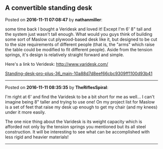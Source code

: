 ## A convertible standing desk
Posted on **2016-11-11 07:08:47** by **nathanmiller**:

some time back I bought a Veridesk and loved it! Except I'm 6' 8" tall and the system just wasn't tall enough. What would you guys think of building some sort of Maslow cut plywood-based desk like it, but designed to be cut to the size requirements of different people (that is, the "arms" which raise the table could be modified to fit different people). Aside from the tension springs, it's design is relatively straight forward and simple.  

Here's a link to Veridesk: http://www.varidesk.com/

 [Standing-desk-pro-plus-36_main-10a88d7d8eef66cbc9309ff1100d93b41](/images/km/kmbc_standingdeskproplus36_main10a88d7d8eef66cbc9309ff1100d93b41.jpg.jpg)

---

Posted on **2016-11-11 08:35:35** by **TheRiflesSpiral**:

I'm right at 6' and find the Varidesk to be a bit short for me as well... I can't imagine being 8" taller and trying to use one! On my project list for Maslow is a set of feet that raise my desk up enough to get my chair (and my knees) under it more easily.



The one nice thing about the Varidesk is its weight capacity which is afforded not only by the tension springs you mentioned but its all steel construction. It will be interesting to see what can be accomplished with less rigid and heavier materials!

---

